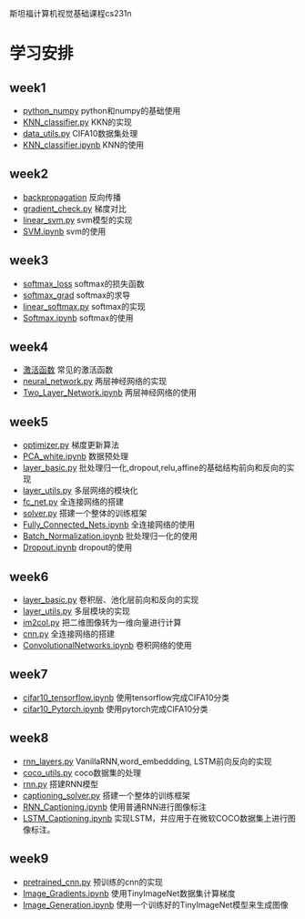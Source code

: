 斯坦福计算机视觉基础课程cs231n

# 学习安排

## week1
- [python_numpy](https://github.com/lizhe960118/cs231n/blob/master/python_numpy/python_and_numpy.ipynb) python和numpy的基础使用
- [KNN_classifier.py](https://github.com/lizhe960118/cs231n/blob/master/assignment1/cs231n/classifiers/KNN_classifier.py) KKN的实现
- [data_utils.py](https://github.com/lizhe960118/cs231n/blob/master/assignment1/cs231n/data_utils.py) CIFA10数据集处理
- [KNN_classifier.ipynb](https://github.com/lizhe960118/cs231n/blob/master/assignment1/KNN_classifier.ipynb) KNN的使用

## week2
- [backpropagation]() 反向传播
- [gradient_check.py](https://github.com/lizhe960118/cs231n/blob/master/assignment1/cs231n/gradient_check.py) 梯度对比
- [linear_svm.py](https://github.com/lizhe960118/cs231n/blob/master/assignment1/cs231n/classifiers/linear_svm.py) svm模型的实现
- [SVM.ipynb](https://github.com/lizhe960118/cs231n/blob/master/assignment1/LinearSVM_classifier.ipynb) svm的使用

## week3
- [softmax_loss]() softmax的损失函数
- [softmax_grad](https://juejin.im/post/5b3cd0516fb9a04fb21288df) softmax的求导
- [linear_softmax.py](https://github.com/lizhe960118/cs231n/blob/master/assignment1/cs231n/classifiers/linear_softmax.py) softmax的实现
- [Softmax.ipynb](https://github.com/lizhe960118/cs231n/blob/master/assignment1/LinearSoftmax_classifier.ipynb) softmax的使用

## week4
- [激活函数](https://zhuanlan.zhihu.com/p/21462488?refer=intelligentunit) 常见的激活函数
- [neural_network.py](https://github.com/lizhe960118/cs231n/blob/master/assignment1/cs231n/classifiers/Neural_network.py) 两层神经网络的实现
- [Two_Layer_Network.ipynb](https://github.com/lizhe960118/cs231n/blob/master/assignment1/Two_layer_network.ipynb) 两层神经网络的使用

## week5
- [optimizer.py](https://github.com/lizhe960118/cs231n/blob/master/assignment2/cs231n/optimizer.py) 梯度更新算法
- [PCA_white.ipynb](https://github.com/lizhe960118/cs231n/blob/master/assignment2/PCA_white.ipynb) 数据预处理
- [layer_basic.py](https://github.com/lizhe960118/cs231n/blob/master/assignment2/cs231n/layer_basic.py) 批处理归一化,dropout,relu,affine的基础结构前向和反向的实现
- [layer_utils.py](https://github.com/lizhe960118/cs231n/blob/master/assignment2/cs231n/layer_utils.py) 多层网络的模块化
- [fc_net.py](https://github.com/lizhe960118/cs231n/blob/master/assignment2/cs231n/classifiers/fc_net.py) 全连接网络的搭建
- [solver.py](https://github.com/lizhe960118/cs231n/blob/master/assignment2/cs231n/solver.py) 搭建一个整体的训练框架
- [Fully_Connected_Nets.ipynb](https://github.com/lizhe960118/cs231n/blob/master/assignment2/Fully_Connected_Nets.ipynb) 全连接网络的使用
- [Batch_Normalization.ipynb](https://github.com/lizhe960118/cs231n/blob/master/assignment2/Batch_Normalization.ipynb) 批处理归一化的使用
- [Dropout.ipynb](https://github.com/lizhe960118/cs231n/blob/master/assignment2/Dropout.ipynb) dropout的使用

## week6
- [layer_basic.py](https://github.com/lizhe960118/cs231n/blob/master/assignment2/cs231n/layer_basic.py) 卷积层、池化层前向和反向的实现
- [layer_utils.py](https://github.com/lizhe960118/cs231n/blob/master/assignment2/cs231n/layer_utils.py) 多层模块的实现
- [im2col.py](https://github.com/lizhe960118/cs231n/blob/master/assignment2/cs231n/im2col.py) 把二维图像转为一维向量进行计算
- [cnn.py](https://github.com/lizhe960118/cs231n/blob/master/assignment2/cs231n/classifiers/cnn.py) 全连接网络的搭建
- [ConvolutionalNetworks.ipynb](https://github.com/lizhe960118/cs231n/blob/master/assignment2/ConvolutionalNetworks.ipynb) 卷积网络的使用

## week7
- [cifar10_tensorflow.ipynb](https://github.com/lizhe960118/cs231n/blob/master/assignment2/cifar10-tensorflow.ipynb) 使用tensorflow完成CIFA10分类
- [cifar10_Pytorch.ipynb](https://github.com/lizhe960118/cs231n/blob/master/assignment2/cifar10-pytorch.ipynb) 使用pytorch完成CIFA10分类

## week8
- [rnn_layers.py](https://github.com/lizhe960118/cs231n/blob/master/assignment3/cs231n/layer_rnn.py)  VanillaRNN,word_embeddding, LSTM前向反向的实现
- [coco_utils.py](https://github.com/lizhe960118/cs231n/blob/master/assignment3/cs231n/coco_utils.py) coco数据集的处理
- [rnn.py](https://github.com/lizhe960118/cs231n/blob/master/assignment3/cs231n/classifiers/rnn.py) 搭建RNN模型
- [captioning_solver.py](https://github.com/lizhe960118/cs231n/blob/master/assignment3/cs231n/captioning_solver.py) 搭建一个整体的训练框架
- [RNN_Captioning.ipynb](https://github.com/lizhe960118/cs231n/blob/master/assignment3/RNN_captioning.ipynb) 使用普通RNN进行图像标注
- [LSTM_Captioning.ipynb](https://github.com/lizhe960118/cs231n/blob/master/assignment3/LSTM_Captioning.ipynb) 实现LSTM，并应用于在微软COCO数据集上进行图像标注。

## week9
- [pretrained_cnn.py]() 预训练的cnn的实现
- [Image_Gradients.ipynb](https://github.com/lizhe960118/cs231n/blob/master/assignment3/Image_Gradients.ipynb) 使用TinyImageNet数据集计算梯度
- [Image_Generation.ipynb](https://github.com/lizhe960118/cs231n/blob/master/assignment3/Image_Generation.ipynb) 使用一个训练好的TinyImageNet模型来生成图像